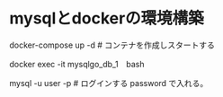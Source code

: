 # mysqlとdockerの環境構築

docker-compose up -d # コンテナを作成しスタートする

docker exec -it mysqlgo_db_1　bash　

mysql -u user -p # ログインする password で入れる。


